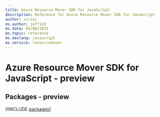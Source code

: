 ```yaml
---
title: Azure Resource Mover SDK for JavaScript
description: Reference for Azure Resource Mover SDK for JavaScript
author: xirzec
ms.author: jeffish
ms.data: 04/08/2023
ms.topic: reference
ms.devlang: javascript
ms.service: resourcemover
---
```

# Azure Resource Mover SDK for JavaScript - preview
## Packages - preview
[!INCLUDE [packages](resource-mover-index.md)]